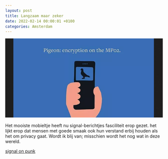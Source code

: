 ```yaml
---
layout: post
title: Langzaam maar zeker
date: 2022-02-14 00:00:01 +0100
categories: Amsterdam
---
```


![pigeon](../assets/pigeon.png)  

Het mooiste mobieltje heeft nu signal-berichtjes fasciliteit erop gezet. het lijkt erop dat mensen met goede smaak ook hun verstand erbij houden als het om privacy gaat. Wordt ik blij van; misschien wordt het nog wat in deze wereld.

[signal on punk](https://www.punkt.ch/en/products/mp02-4g-mobile-phone/#pigeon)